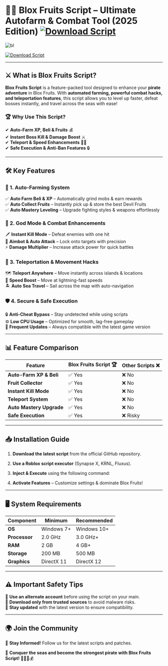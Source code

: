 # 🏴‍☠️ Blox Fruits Script – Ultimate Autofarm & Combat Tool (2025 Edition)  [![Download Script](https://img.shields.io/badge/Download-Blox_Fruits_Script-red?style=for-the-badge&logo=download)]()  


![bl](https://github.com/user-attachments/assets/ac9b2fd9-735b-4ce3-9cae-c23ac856ee4f)

[![Download Script](https://img.shields.io/badge/Download-Blox_Fruits_Script-red?style=for-the-badge&logo=download)]()  


---

## ⚔ What is Blox Fruits Script?  

**Blox Fruits Script** is a feature-packed tool designed to enhance your **pirate adventure** in Blox Fruits. With **automated farming, powerful combat hacks, and teleportation features**, this script allows you to level up faster, defeat bosses instantly, and travel across the seas with ease!  

### 🏆 Why Use This Script?  
✔ **Auto-Farm XP, Beli & Fruits** 💰  
✔ **Instant Boss Kill & Damage Boost** ⚔  
✔ **Teleport & Speed Enhancements** 🏃‍♂️  
✔ **Safe Execution & Anti-Ban Features** 🔒  

---

## 🛠️ Key Features  

### 🌊 1. Auto-Farming System  
✅ **Auto Farm Beli & XP** – Automatically grind mobs & earn rewards  
✅ **Auto Collect Fruits** – Instantly pick up & store the best Devil Fruits  
✅ **Auto Mastery Leveling** – Upgrade fighting styles & weapons effortlessly  

### 🦸 2. God Mode & Combat Enhancements  
🗡 **Instant Kill Mode** – Defeat enemies with one hit  
🎯 **Aimbot & Auto Attack** – Lock onto targets with precision  
⚡ **Damage Multiplier** – Increase attack power for quick battles  

### 🚀 3. Teleportation & Movement Hacks  
🗺 **Teleport Anywhere** – Move instantly across islands & locations  
💨 **Speed Boost** – Move at lightning-fast speeds  
🏝 **Auto Sea Travel** – Sail across the map with auto-navigation  

### 🛡️ 4. Secure & Safe Execution  
🔒 **Anti-Cheat Bypass** – Stay undetected while using scripts  
⚙ **Low CPU Usage** – Optimized for smooth, lag-free gameplay  
📅 **Frequent Updates** – Always compatible with the latest game version  

---

## 📊 Feature Comparison  

| Feature               | Blox Fruits Script 🏆  | Other Scripts ❌ |  
|----------------------|------------------|----------------|  
| **Auto-Farm XP & Beli** | ✅ Yes | ❌ No |  
| **Fruit Collector**    | ✅ Yes | ❌ No |  
| **Instant Kill Mode**  | ✅ Yes | ❌ No |  
| **Teleport System**    | ✅ Yes | ❌ No |  
| **Auto Mastery Upgrade** | ✅ Yes | ❌ No |  
| **Safe Execution**     | ✅ Yes | ❌ Risky |  

---

## 📥 Installation Guide  

1. **Download the latest script** from the official GitHub repository.  
2. **Use a Roblox script executor** (Synapse X, KRNL, Fluxus).  
3. **Inject & Execute** using the following command:  

4. **Activate Features** – Customize settings & dominate Blox Fruits!  

---

## 🖥 System Requirements  

| Component          | Minimum   | Recommended |  
|------------------|-----------|------------|  
| **OS**          | Windows 7+ | Windows 10+ |  
| **Processor**   | 2.0 GHz    | 3.0 GHz+ |  
| **RAM**         | 2 GB       | 4 GB+ |  
| **Storage**     | 200 MB     | 500 MB |  
| **Graphics**    | DirectX 11 | DirectX 12 |  

---

## ⚠️ Important Safety Tips  

🔹 **Use an alternate account** before using the script on your main.  
🔹 **Download only from trusted sources** to avoid malware risks.  
🔹 **Stay updated** with the latest version to ensure compatibility.  

---

## 🌍 Join the Community  


📢 **Stay Informed!** Follow us for the latest scripts and patches.  

🚀 **Conquer the seas and become the strongest pirate with Blox Fruits Script!** 🏴‍☠️🔥💰  


